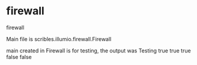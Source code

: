 # firewall
firewall 

Main file is scribles.illumio.firewall.Firewall

main created in Firewall is for testing,
the output was 
Testing
true
true
true
false
false
